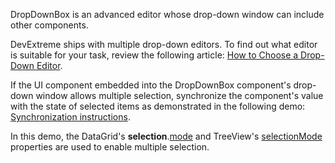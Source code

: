 DropDownBox is an advanced editor whose drop-down window can include other components.

DevExtreme ships with multiple drop-down editors. To find out what editor is suitable for your task, review the following article: [How to Choose a Drop-Down Editor](/Documentation/Guide/UI_Components/Lookup/Choose_a_Drop-Down_Editor/).

If the UI component embedded into the DropDownBox component's drop-down window allows multiple selection, synchronize the component's value with the state of selected items as demonstrated in the following demo: [Synchronization instructions](/Demos/WidgetsGallery/Demo/DropDownBox/SingleSelection/).
<!--split-->

In this demo, the DataGrid's **selection**.[mode](/Documentation/ApiReference/UI_Components/dxDataGrid/Configuration/selection/#mode) and TreeView's [selectionMode](/Documentation/ApiReference/UI_Components/dxTreeView/Configuration/#selectionMode) properties are used to enable multiple selection.